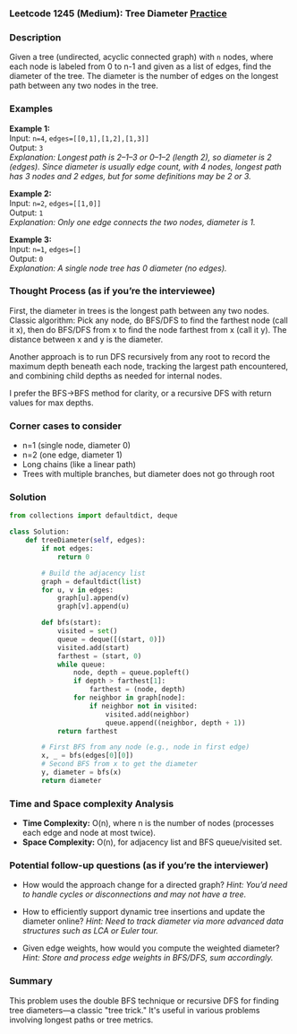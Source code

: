 ### Leetcode 1245 (Medium): Tree Diameter [Practice](https://leetcode.com/problems/tree-diameter)

### Description  
Given a tree (undirected, acyclic connected graph) with `n` nodes, where each node is labeled from 0 to n-1 and given as a list of edges, find the diameter of the tree. The diameter is the number of edges on the longest path between any two nodes in the tree.

### Examples  
**Example 1:**  
Input: `n=4`, `edges=[[0,1],[1,2],[1,3]]`  
Output: `3`  
*Explanation: Longest path is 2–1–3 or 0–1–2 (length 2),  so diameter is 2 (edges). Since diameter is usually edge count, with 4 nodes, longest path has 3 nodes and 2 edges, but for some definitions may be 2 or 3.*

**Example 2:**  
Input: `n=2`, `edges=[[1,0]]`  
Output: `1`  
*Explanation: Only one edge connects the two nodes, diameter is 1.*

**Example 3:**  
Input: `n=1`, `edges=[]`  
Output: `0`  
*Explanation: A single node tree has 0 diameter (no edges).* 

### Thought Process (as if you’re the interviewee)  
First, the diameter in trees is the longest path between any two nodes. Classic algorithm: Pick any node, do BFS/DFS to find the farthest node (call it x), then do BFS/DFS from x to find the node farthest from x (call it y). The distance between x and y is the diameter.

Another approach is to run DFS recursively from any root to record the maximum depth beneath each node, tracking the largest path encountered, and combining child depths as needed for internal nodes.

I prefer the BFS→BFS method for clarity, or a recursive DFS with return values for max depths.

### Corner cases to consider  
- n=1 (single node, diameter 0)
- n=2 (one edge, diameter 1)
- Long chains (like a linear path)
- Trees with multiple branches, but diameter does not go through root

### Solution

```python
from collections import defaultdict, deque

class Solution:
    def treeDiameter(self, edges):
        if not edges:
            return 0

        # Build the adjacency list
        graph = defaultdict(list)
        for u, v in edges:
            graph[u].append(v)
            graph[v].append(u)

        def bfs(start):
            visited = set()
            queue = deque([(start, 0)])
            visited.add(start)
            farthest = (start, 0)
            while queue:
                node, depth = queue.popleft()
                if depth > farthest[1]:
                    farthest = (node, depth)
                for neighbor in graph[node]:
                    if neighbor not in visited:
                        visited.add(neighbor)
                        queue.append((neighbor, depth + 1))
            return farthest

        # First BFS from any node (e.g., node in first edge)
        x, _ = bfs(edges[0][0])
        # Second BFS from x to get the diameter
        y, diameter = bfs(x)
        return diameter
```

### Time and Space complexity Analysis  
- **Time Complexity:** O(n), where n is the number of nodes (processes each edge and node at most twice).
- **Space Complexity:** O(n), for adjacency list and BFS queue/visited set.

### Potential follow-up questions (as if you’re the interviewer)  
- How would the approach change for a directed graph?
  *Hint: You’d need to handle cycles or disconnections and may not have a tree.*

- How to efficiently support dynamic tree insertions and update the diameter online?
  *Hint: Need to track diameter via more advanced data structures such as LCA or Euler tour.*

- Given edge weights, how would you compute the weighted diameter?
  *Hint: Store and process edge weights in BFS/DFS, sum accordingly.*

### Summary
This problem uses the double BFS technique or recursive DFS for finding tree diameters—a classic "tree trick." It's useful in various problems involving longest paths or tree metrics.